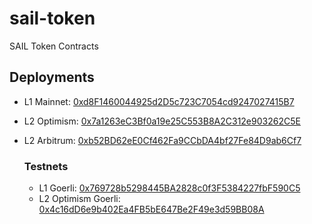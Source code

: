 # sail-token
SAIL Token Contracts

## Deployments

- L1 Mainnet: [0xd8F1460044925d2D5c723C7054cd9247027415B7](https://etherscan.io/address/0xd8F1460044925d2D5c723C7054cd9247027415B7)
- L2 Optimism: [0x7a1263eC3Bf0a19e25C553B8A2C312e903262C5E](https://optimistic.etherscan.io/address/0x7a1263eC3Bf0a19e25C553B8A2C312e903262C5E)
- L2 Arbitrum: [0xb52BD62eE0Cf462Fa9CCbDA4bf27Fe84D9ab6Cf7](https://arbiscan.io/token/0xb52BD62eE0Cf462Fa9CCbDA4bf27Fe84D9ab6Cf7)


  ### Testnets
  - L1 Goerli: [0x769728b5298445BA2828c0f3F5384227fbF590C5](https://goerli.etherscan.io/address/0x769728b5298445BA2828c0f3F5384227fbF590C5)
  - L2 Optimism Goerli: [0x4c16dD6e9b402Ea4FB5bE647Be2F49e3d59BB08A](https://goerli-optimism.etherscan.io/address/0x4c16dD6e9b402Ea4FB5bE647Be2F49e3d59BB08A)


